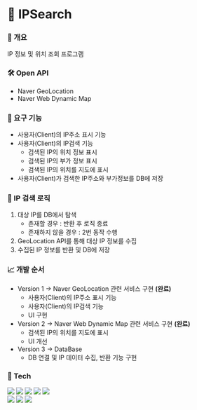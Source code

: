 # 🚀 IPSearch

### 📄 개요
IP 정보 및 위치 조회 프로그램

### 🛠️ Open API
- Naver GeoLocation
- Naver Web Dynamic Map 

### 📜 요구 기능
- 사용자(Client)의 IP주소 표시 기능
- 사용자(Client)의 IP검색 기능
  * 검색된 IP의 위치 정보 표시 
  * 검색된 IP의 부가 정보 표시
  * 검색된 IP의 위치를 지도에 표시
- 사용자(Client)가 검색한 IP주소와 부가정보를 DB에 저장

### 📌 IP 검색 로직
1. 대상 IP를 DB에서 탐색
    * 존재할 경우 : 반환 후 로직 종료
    * 존재하지 않을 경우 : 2번 동작 수행
2. GeoLocation API를 통해 대상 IP 정보를 수집
3. 수집된 IP 정보를 반환 및 DB에 저장

### 📈 개발 순서
- Version 1 -> Naver GeoLocation 관련 서비스 구현 <strong>(완료)</strong>
  * 사용자(Client)의 IP주소 표시 기능
  * 사용자(Client)의 IP검색 기능 
  * UI 구현
- Version 2 -> Naver Web Dynamic Map 관련 서비스 구현 <strong>(완료)</strong>
  * 검색된 IP의 위치를 지도에 표시
  * UI 개선
- Version 3 -> DataBase
  * DB 연결 및 IP 데이터 수집, 반환 기능 구현

### :hammer: Tech
<img src="https://img.shields.io/badge/HTML5-E34F26?style=flat-square&logo=HTML5&logoColor=white"/></a> 
<img src="https://img.shields.io/badge/CSS3-1572B6?style=flat-square&logo=CSS3&logoColor=white"/></a> 
<img src="https://img.shields.io/badge/JavaScript-F7DF1E?style=flat-square&logo=JavaScript&logoColor=white"/></a>
<img src="https://img.shields.io/badge/jQuery-0769AD?style=flat-square&logo=jQuery&logoColor=white"/></a> 
<img src="https://img.shields.io/badge/Bootstrap-7952B3?style=flat-square&logo=Bootstrap&logoColor=white"/></a></br>
<img src="https://img.shields.io/badge/Spring-6DB33F?style=flat-square&logo=Spring&logoColor=white"/></a>
<img src="https://img.shields.io/badge/Java-007396?style=flat-square&logo=Java&logoColor=white"/></a>
<img src="https://img.shields.io/badge/MariaDB-003545?style=flat-square&logo=MariaDB&logoColor=white"/></a>

